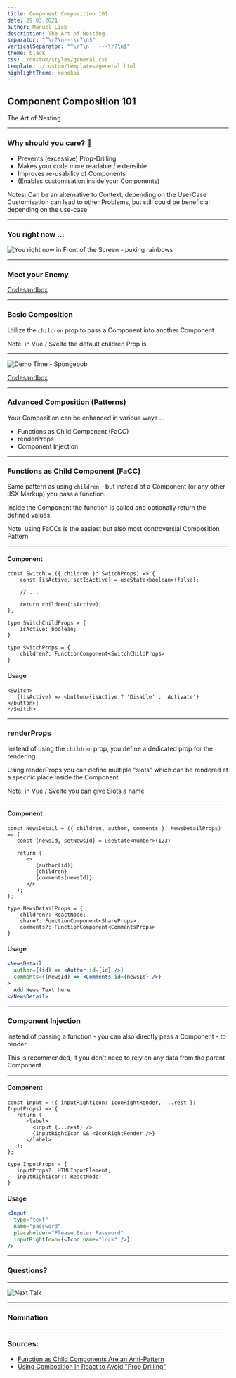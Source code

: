 ```yaml
---
title: Component Composition 101
date: 29.03.2021
author: Manuel Lieb
description: The Art of Nesting
separator: "^\r?\n---\r?\n$"
verticalSeparator: "^\r?\n   ---\r?\n$"
theme: black
css: ./custom/styles/general.css
template: ./custom/templates/general.html
highlightTheme: monokai
---
```


## Component Composition 101

The Art of Nesting

---

### Why should you care? 🤔

- Prevents (excessive) Prop-Drilling
- Makes your code more readable / extensible
- Improves re-usability of Components
- (Enables customisation inside your Components)

Notes:
Can be an alternative to Context, depending on the Use-Case
Customisation can lead to other Problems, but still could be beneficial depending on the use-case

---

### You right now ...

![You right now in Front of the Screen - puking rainbows](assets/20210329/rainbow-puke.gif)

---

### Meet your Enemy

[Codesandbox](https://codesandbox.io/s/component-composition-demo-82heq?file=/src/examples/prop-drilling/prop-drilling.tsx)

---

### Basic Composition

Utilize the `children` prop to pass a Component into another Component

Note: in Vue / Svelte the default children Prop is <slot />

   ---

![Demo Time - Spongebob](assets/20210329/demotime1.jpg)

[Codesandbox](https://codesandbox.io/s/component-composition-demo-82heq?file=/src/examples/prop-drilling/prop-drilling.tsx)

---

### Advanced Composition (Patterns)

Your Composition can be enhanced in various ways ...

- Functions as Child Component (FaCC)
- renderProps
- Component Injection

---

### Functions as Child Component (FaCC)

Same pattern as using `children` - but instead of a Component (or any other JSX Markup) you pass a function.

Inside the Component the function is called and optionally return the defined values.

Note: using FaCCs is the easiest but also most controversial Composition Pattern

   ---

#### Component

```tsx[1-7]
const Switch = ({ children }: SwitchProps) => {
	const [isActive, setIsActive] = useState<boolean>(false);
    
    // ...
    
	return children(isActive);
};

type SwitchChildProps = {
	isActive: boolean;
}

type SwitchProps = {
	children?: FunctionComponent<SwitchChildProps>
}
```

#### Usage

```tsx
<Switch>
   {(isActive) => <button>{isActive ? 'Disable' : 'Activate'}</button>}
</Switch>
```

---

### renderProps

Instead of using the `children` prop, you define a dedicated prop for the rendering.

Using renderProps you can define multiple "slots" which can be rendered at a specific place inside the Component.

Note: in Vue / Svelte you can give Slots a name

   ---

#### Component

```jsx[1-11]
const NewsDetail = ({ children, author, comments }: NewsDetailProps) => {
   const [newsId, setNewsId] = useState<number>(123)

   return (
      <>
         {author(id)}
         {children}
         {comments(newsId)}
      </>
   );
};

type NewsDetailProps = {
	children?: ReactNode;
	share?: FunctionComponent<ShareProps>
	comments?: FunctionComponent<CommentsProps>
}
```

#### Usage

```jsx
<NewsDetail
  author={(id) => <Author id={id} />}
  comments={(newsId) => <Comments id={newsId} />}
>
  Add News Text here
</NewsDetail>
```

---

### Component Injection

Instead of passing a function - you can also directly pass a Component - to render.

This is recommended, if you don't need to rely on any data from the parent Component.

   ---

#### Component

```tsx[1-8]
const Input = ({ inputRightIcon: IconRightRender, ...rest }: InputProps) => {
   return (
      <label>
        <input {...rest} />
        {inputRightIcon && <IconRightRender />}
      </label>
   );
};

type InputProps = {
   inputProps?: HTMLInputElement;
   inputRightIcon?: ReactNode;
}
```

#### Usage

```jsx
<Input
  type="text"
  name="password"
  placeholder="Please Enter Password"
  inputRightIcon={<Icon name="lock" />}
/>
```

---

### Questions?



---

![Next Talk](assets/20210329/next-talk.jpg)

   ---

### Nomination

---

### Sources:

* [Function as Child Components Are an Anti-Pattern](https://americanexpress.io/faccs-are-an-antipattern/)
* [Using Composition in React to Avoid "Prop Drilling"](https://www.youtube.com/watch?v=3XaXKiXtNjw)
